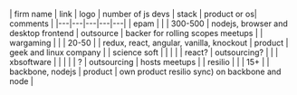 | firm name  | link  |  logo |  number of js devs | stack | product or os| comments  |
|---|---|---|---|---|
|  epam |   |   |  300-500 | nodejs, browser and desktop frontend | outsource | backer for rolling scopes meetups  |
|  wargaming |   |   | 20-50  |   | redux, react, angular, vanilla, knockout | product |  geek and linux company |
|  science soft |   |   |   |   | react? | outsourcing? | |
|  xbsoftware |   |   |   |   | ? | outsourcing | hosts meetups |
|  resilio |   |   | 15+  |   | backbone, nodejs | product | own product resilio sync) on backbone and node |

